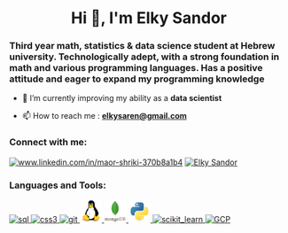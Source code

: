 <h1 align="center">Hi 👋, I'm Elky Sandor</h1>

<h3>Third year math, statistics & data science student at Hebrew university. Technologically adept, with a strong foundation in math and various programming languages. Has a positive attitude and eager to expand my programming knowledge</h3>

- 🌱 I’m currently improving my ability as a **data scientist**

- 📫 How to reach me :  **elkysaren@gmail.com**

<h3 align="left">Connect with me:</h3>
<p align="left">
<a href="https://www.linkedin.com/in/elky-sandor-2560a521b/" target="blank"><img align="center" src="https://raw.githubusercontent.com/rahuldkjain/github-profile-readme-generator/master/src/images/icons/Social/linked-in-alt.svg" alt="www.linkedin.com/in/maor-shriki-370b8a1b4" height="30" width="40" /></a>
<a href="https://www.facebook.com/elky.shandor" target="blank"><img align="center" src="https://raw.githubusercontent.com/rahuldkjain/github-profile-readme-generator/master/src/images/icons/Social/facebook.svg" alt="Elky Sandor" height="30" width="40" /></a>
</p>

<h3 align="left">Languages and Tools:</h3>

<a href="https://www.postgresql.org/" target="_blank"> <img src="https://www.vectorlogo.zone/logos/postgresql/postgresql-horizontal.svg" alt="sql" width="40" height="40"/> </a> <a href="https://pandas.pydata.org/" target="_blank"> <img src="https://upload.wikimedia.org/wikipedia/commons/e/ed/Pandas_logo.svg" alt="css3" width="40" height="40"/> </a> <a href="https://git-scm.com/" target="_blank"> <img src="https://www.vectorlogo.zone/logos/git-scm/git-scm-icon.svg" alt="git" width="40" height="40"/> </a> <a href="https://www.linux.org/" target="_blank"> <img src="https://raw.githubusercontent.com/devicons/devicon/master/icons/linux/linux-original.svg" alt="linux" width="40" height="40"/> </a> <a href="https://www.mongodb.com/" target="_blank"> <img src="https://raw.githubusercontent.com/devicons/devicon/master/icons/mongodb/mongodb-original-wordmark.svg" alt="mongodb" width="40" height="40"/> </a><a href="https://www.python.org" target="_blank"> <img src="https://raw.githubusercontent.com/devicons/devicon/master/icons/python/python-original.svg" alt="python" width="40" height="40"/> </a><a href="https://cloud.google.com/gcp?utm_source=google&utm_medium=cpc&utm_campaign=emea-il-all-en-bkws-all-all-trial-e-gcp-1011340&utm_content=text-ad-none-any-DEV_c-CRE_500236788696-ADGP_Hybrid%20%7C%20BKWS%20-%20EXA%20%7C%20Txt%20~%20GCP%20~%20General%23v1-KWID_43700060384861723-aud-1642982741713%3Akwd-87853815-userloc_1007978&utm_term=KW_gcp-NET_g-PLAC_&gclid=Cj0KCQjwgYSTBhDKARIsAB8KuktNenHp6swwH-qRf90kKJCuo6iPUgUcJQBI5gMcrUDRaV5BDM4aNWEaAp9uEALw_wcB&gclsrc=aw.ds" target="_blank"> <img src="https://upload.wikimedia.org/wikipedia/commons/0/05/Scikit_learn_logo_small.svg" alt="scikit_learn" width="40" height="40"/></a><a href="https://scikit-learn.org/" target="_blank"> <img src="https://upload.wikimedia.org/wikipedia/commons/c/c2/Google-cloud-platform-v2.svg" alt="GCP" width="40" height="40"/></a></p>
